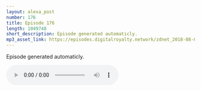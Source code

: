 ```yaml
---
layout: alexa_post
number: 176
title: Episode 176
length: 1049748
short_description: Episode generated automaticly.
mp3_asset_link: https://episodes.digitalroyalty.network/zdnet_2018-08-06_01-00-04.mp3
---
```


Episode generated automaticly.

<audio controls>
    <source src="{{ page.mp3_asset_link }}" type="audio/mpeg">
</audio>